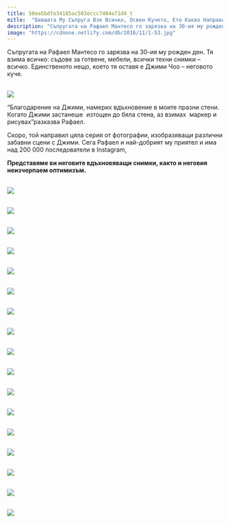 ```yaml
---
title: 50ea5bdfe34185ac503eccc7484e71d4_t
mitle:  "Бившата Му Съпруга Взе Всичко, Освен Кучето, Ето Какво Направи Той"
description: "Съпругата на Рафаел Мантесо го зарязва на 30-ия му рожден ден. Тя взима всичко: съдове за готвене, мебели, всички техни снимки - всичко. Единственото нещо, което тя ос�"
image: "https://cdnone.netlify.com/db/2016/11/1-53.jpg"
---
```


 <p>Съпругата на Рафаел Мантесо го зарязва на 30-ия му рожден ден. Тя взима всичко: съдове за готвене, мебели, всички техни снимки – всичко. Единственото нещо, което тя оставя е Джими Чоо – неговото куче.</p>      <p> <br/><img src="https://cdnone.netlify.com/db/2016/11/1-53.jpg"/><br/></p> <p> “Благодарение на Джими, намерих вдъхновение в моите празни стени. Когато Джими застанеше  изтощен до бяла стена, аз взимах  маркер и рисувах”разказва Рафаел.</p> <p>Скоро, той направил цяла серия от фотографии, изобразяващи различни забавни сцени с Джими. Сега Рафаел и най-добрият му приятел и има над 200 000 последователи в Instagram,</p>      <p><strong>Представяме ви неговите вдъхновяващи снимки, както и неговия неизчерпаем оптимизъм.</strong></p> <p> <br/><img src="https://cdnone.netlify.com/db/2016/11/3-40.jpg"/><br/></p>  <p> <br/><img src="https://cdnone.netlify.com/db/2016/11/4-40.jpg"/><br/></p> <p> <br/><img src="https://cdnone.netlify.com/db/2016/11/5-37.jpg"/><br/></p>      <p> <br/><img src="https://cdnone.netlify.com/db/2016/11/6-35.jpg"/><br/></p> <p> <br/><img src="https://cdnone.netlify.com/db/2016/11/7-35.jpg"/><br/></p> <p> <br/><img src="https://cdnone.netlify.com/db/2016/11/9-32.jpg"/><br/></p> <p> <br/><img src="https://cdnone.netlify.com/db/2016/11/10-30.jpg"/><br/></p> <p> <br/><img src="https://cdnone.netlify.com/db/2016/11/11-27.jpg"/><br/></p> <p> <br/><img src="https://cdnone.netlify.com/db/2016/11/12-23.jpg"/><br/></p>      <p> <br/><img src="https://cdnone.netlify.com/db/2016/11/13-18.jpg"/><br/></p> <p> <br/><img src="https://cdnone.netlify.com/db/2016/11/14-20.jpg"/><br/></p> <p> <br/><img src="https://cdnone.netlify.com/db/2016/11/16-21.jpg"/><br/></p> <p> <br/><img src="https://cdnone.netlify.com/db/2016/11/15-17.jpg"/><br/></p>      <p> <br/><img src="https://cdnone.netlify.com/db/2016/11/17-17.jpg"/><br/></p> <p> <br/><img src="https://cdnone.netlify.com/db/2016/11/18-14.jpg"/><br/></p>  <p> <br/><img src="https://cdnone.netlify.com/db/2016/11/19-14.jpg"/><br/></p>  <p> <br/><img src="https://cdnone.netlify.com/db/2016/11/20-17.jpg"/><br/></p> <p> </p>       